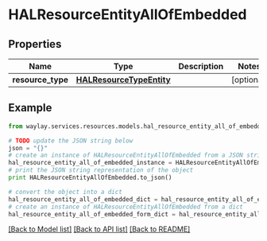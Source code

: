 # HALResourceEntityAllOfEmbedded


## Properties

Name | Type | Description | Notes
------------ | ------------- | ------------- | -------------
**resource_type** | [**HALResourceTypeEntity**](HALResourceTypeEntity.md) |  | [optional] 

## Example

```python
from waylay.services.resources.models.hal_resource_entity_all_of_embedded import HALResourceEntityAllOfEmbedded

# TODO update the JSON string below
json = "{}"
# create an instance of HALResourceEntityAllOfEmbedded from a JSON string
hal_resource_entity_all_of_embedded_instance = HALResourceEntityAllOfEmbedded.from_json(json)
# print the JSON string representation of the object
print HALResourceEntityAllOfEmbedded.to_json()

# convert the object into a dict
hal_resource_entity_all_of_embedded_dict = hal_resource_entity_all_of_embedded_instance.to_dict()
# create an instance of HALResourceEntityAllOfEmbedded from a dict
hal_resource_entity_all_of_embedded_form_dict = hal_resource_entity_all_of_embedded.from_dict(hal_resource_entity_all_of_embedded_dict)
```
[[Back to Model list]](../README.md#documentation-for-models) [[Back to API list]](../README.md#documentation-for-api-endpoints) [[Back to README]](../README.md)


